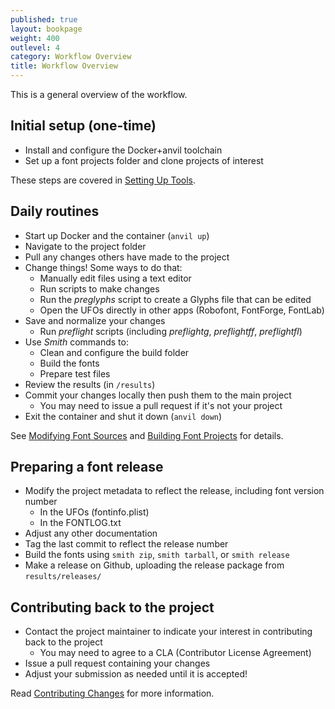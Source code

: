 ```yaml
---
published: true
layout: bookpage
weight: 400
outlevel: 4
category: Workflow Overview
title: Workflow Overview
---
```


This is a general overview of the workflow.

## Initial setup (one-time)

- Install and configure the Docker+anvil toolchain
- Set up a font projects folder and clone projects of interest

These steps are covered in [Setting Up Tools]. 
## Daily routines

- Start up Docker and the container (`anvil up`)
- Navigate to the project folder
- Pull any changes others have made to the project 
- Change things! Some ways to do that:
    - Manually edit files using a text editor
    - Run scripts to make changes
    - Run the *preglyphs* script to create a Glyphs file that can be edited
    - Open the UFOs directly in other apps (Robofont, FontForge, FontLab)
- Save and normalize your changes
    - Run *preflight* scripts (including *preflightg*, *preflightff*, *preflightfl*)
- Use *Smith* commands to:
    - Clean and configure the build folder
    - Build the fonts
    - Prepare test files
- Review the results (in `/results`)
- Commit your changes locally then push them to the main project
    - You may need to issue a pull request if it's not your project
- Exit the container and shut it down (`anvil down`)

See [Modifying Font Sources] and [Building Font Projects] for details.
## Preparing a font release

- Modify the project metadata to reflect the release, including font version number
    - In the UFOs (fontinfo.plist)
    - In the FONTLOG.txt
- Adjust any other documentation
- Tag the last commit to reflect the release number
- Build the fonts using `smith zip`, `smith tarball`, or `smith release`
- Make a release on Github, uploading the release package from `results/releases/`
## Contributing back to the project

- Contact the project maintainer to indicate your interest in contributing back to the project
    - You may need to agree to a CLA (Contributor License Agreement)
- Issue a pull request containing your changes
- Adjust your submission as needed until it is accepted!

Read [Contributing Changes] for more information.

[Setting Up Tools]: Setting_Up_Tools.html
[Modifying Font Sources]: Modifying_Font_Sources.html
[Building Font Projects]: Building_Font_Projects.html
[Contributing Changes]: Contributing_Changes.html